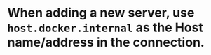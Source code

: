 
# When adding a new server, use ```host.docker.internal``` as the Host name/address in the connection.

